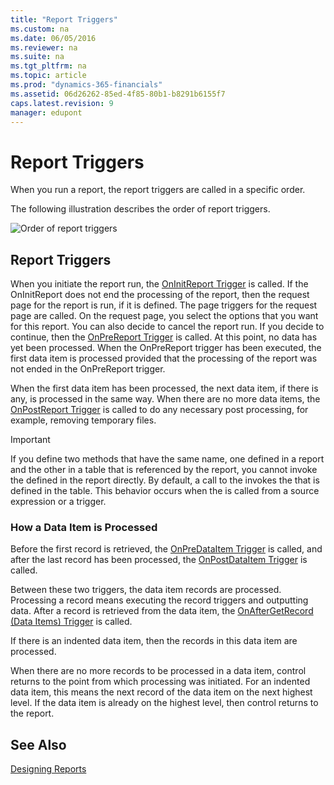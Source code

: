 ```yaml
---
title: "Report Triggers"
ms.custom: na
ms.date: 06/05/2016
ms.reviewer: na
ms.suite: na
ms.tgt_pltfrm: na
ms.topic: article
ms.prod: "dynamics-365-financials"
ms.assetid: 06d26262-85ed-4f85-80b1-b8291b6155f7
caps.latest.revision: 9
manager: edupont
---
```

# Report Triggers
When you run a report, the report triggers are called in a specific order.  

 The following illustration describes the order of report triggers.  

 ![Order of report triggers](media/ReportTriggers.png "ReportTriggers")  

## Report Triggers  
 When you initiate the report run, the [OnInitReport Trigger](OnInitReport-Trigger.md) is called. If the OnInitReport does not end the processing of the report, then the request page for the report is run, if it is defined. The page triggers for the request page are called. On the request page, you select the options that you want for this report. You can also decide to cancel the report run. If you decide to continue, then the [OnPreReport Trigger](OnPreReport-Trigger.md) is called. At this point, no data has yet been processed. When the OnPreReport trigger has been executed, the first data item is processed provided that the processing of the report was not ended in the OnPreReport trigger.  

 When the first data item has been processed, the next data item, if there is any, is processed in the same way. When there are no more data items, the [OnPostReport Trigger](OnPostReport-Trigger.md) is called to do any necessary post processing, for example, removing temporary files.  
  
> [!IMPORTANT]  
>  If you define two methods that have the same name, one defined in a report and the other in a table that is referenced by the report, you cannot invoke the  defined in the report directly. By default, a call to the  invokes the  that is defined in the table. This behavior occurs when the  is called from a source expression or a trigger.  

### How a Data Item is Processed  
 Before the first record is retrieved, the [OnPreDataItem Trigger](OnPreDataItem-Trigger.md) is called, and after the last record has been processed, the [OnPostDataItem Trigger](OnPostDataItem-Trigger.md) is called.  

 Between these two triggers, the data item records are processed. Processing a record means executing the record triggers and outputting data. After a record is retrieved from the data item, the [OnAfterGetRecord \(Data Items\) Trigger](OnAfterGetRecord--Data-Items--Trigger.md) is called.  

 If there is an indented data item, then the records in this data item are processed.  

 When there are no more records to be processed in a data item, control returns to the point from which processing was initiated. For an indented data item, this means the next record of the data item on the next highest level. If the data item is already on the highest level, then control returns to the report.  

## See Also  
 [Designing Reports](Designing-Reports.md)

